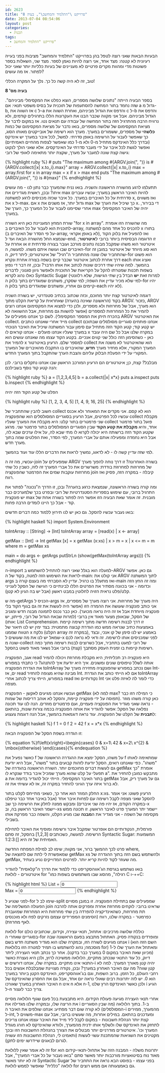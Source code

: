 ```yaml
---
id: 2623
title: "פרוייקט \"התלמיד והמחשב\", בעיה 8"
date: 2013-07-04 08:54:06
layout: post
categories: 
  - תכנות
tags: 
  - פרוייקט "התלמיד והמחשב"
---
```

הבעיות הבאות שאני רוצה לטפל בהן בפרוייקט "התלמיד והמחשב" מציבות בפני בעייה רעיונית לא קטנה: מצד אחד, אני רוצה להיות נאמן לספר. מצד שני, השאלות בספר פשוטות מדי ומהוות מקרים פרטיים לא מעניינים של בעיות כלליות יותר שאני יכול לפתור. אז מה עושים?

טוב, זה לא היה קשה כל כך. נלך על המקרה הכללי!

<strong>בעיה מס' 8</strong>

בספר הבעיה הייתה "נתונים שלושה מספרים, הוצא כפלט את המקסימלי מביניהם". שזה נחמד בתור המחשה להסתעפות של תוכנית על בסיס משפטי תנאי: אם a גדול מ-b, אז השווה את c ל-a והדפס את הגדול מביניהם, ואחרת השווה את c ל-b והדפס את הגדול מביניהם. אבל אני מקווה שכבר הבנו את העקרונות הללו בתרגילים קודמים, ולא נרוויח הרבה מהתרגיל הזה בתור המחשה של עבודה עם תנאים נטו. אז במקום לדבר על מציאת המקסימום של שלושה מספרים, בואו נדבר על מציאת המקסימום של כמות <strong>כלשהי</strong> של מספרים, ששמורים במערך. מערך הוא רשימה של אובייקטים מאותו הסוג, כך שאפשר לעבור על הרשימה באופן סדרתי. למשל, לכל איבר במערך יש אינדקס (ובדרך כלל האינדקס מתחיל מ-0 ולא מ-1 כמו שאפשר לצפות מהחיים האמיתיים) ואפשר לגשת לכל איבר על ידי מעבר סדרתי על האינדקסים. אלא שאני הולך לנקוט גישה קצת שונה למעבר על מערך, שקצת יותר מתאימה לאופי של רובי:

<div class="code-block">
{% highlight ruby %}
# puts "The maximum among #{ARGV.join(", ")} is #{ARGV.collect{|x| x.to_i}.max}"
array = ARGV.collect{|x| x.to_i}
max = array.first
for x in array
  max = x if x > max
end
puts "The maximum among #{ARGV.join(", ")} is #{max}"
{% endhighlight %}
</div>

תתעלמו לרגע מהשורה הראשונה והשניה. בואו נניח שהמערך כבר נתון לנו - מה עושים איתו? ובכן, ראשית מגדירים את max להיות האיבר הראשון במערך; עכשיו עוברים סדרתית על כל האיברים במערך. כל איבר שכזה מכניסים לרגע למשתנה x, ואז משווים את x ל-max. אם x גדול יותר, אז משנים את max כך שיכיל את הערך של x. די בבירור, אחרי שסיימנו לעבור על כל המערך כך, הערך של max יהיה של האיבר המקסימלי במערך.

שורת המחץ המעניינת כאן היא השורה "for x in array". מה שהשורה הזו אומרת לתוכנית הוא לעבור על כל האיברים ב-array, להכניס כל אחד מהם למשתנה x בתורו (על פי הסדר של האיברים ב-array, לא באופן אקראי), ואז להפעיל את בלוק הקוד שנמצא החל מהשורה הבאה ועד ל-end. זו הדוגמה הבסיסית ביותר ברובי ל<strong>איטרטור</strong>; איטרטור הוא משהו שמקבל מבנה נתונים מורכב ועובר בצורה סדרתית זו או אחרת על האיברים שבו ועושה איתם משהו. למעשה, ה-for הוא סוג מיוחד של איטרטור במובן זה שהתחביר שלו שונה מהתחביר ה"רגיל" של איטרטורים; ליתר דיוק, ה-for הוא פשוט דרך אחרת לכתוב איטרטור שכבר קיים בשפה בצורה אחרת ונקרא each ואציג אותו בהמשך. למה שיהיו שתי דרכים שונות לכתוב את אותו הדבר? ובכן, זה דבר די נפוץ בשפות תכנות שמטרתו להקל על הקריאות של התוכנית ולאפשר גיוון סגנוני; לדברים כאלו נהוג לקרוא Syntactic Sugar (למרות זאת <strong>יש</strong> הבדל בין שתי הגישות, שלא רלוונטי למי שלא מכיר עדיין את השפה; למי שסקרן, משתנים שמוגדרים בתוך בלוק ה-for יהיו קיימים גם אחריו, ומשתנים שמוגדרים בתוך בלוק ה-each לא יהיו).

דוגמה לאיטרטור קצת יותר מחוכם, וכזה שכתוב בכתיב סטנדרטי, יש בשורה השניה בקוד (הראשונה שאינה בהערה) שאחראית על קריאת הקלט מתוך ARGV. כזכור, ARGV הוא מערך, אבל של מחרוזות ולא מספרים, ולכן כדי למצוא את המקסימום אנחנו רוצים להמיר את כל המחרוזות למספרים (אפשר להשוות גם מחרוזות, אבל ההשוואה לא בהכרח תיתן את המספר המקסימלי). לשם כך אנחנו מפעילים על ARGV את האיטרטור collect. מייד אחרי שאנחנו כותבים collect אנחנו פותחים סוגריים מסולסלים שבתוכם יש קטע קוד; קטע הקוד הזה מתחיל עם סימון עבור המשתנה שיכיל את האיבר הנוכחי במערך שעליו אנחנו פועלים - אנחנו קוראים לו x במקרה שלנו אבל כל שם היה עובד כאן - כשהסימון הזה כולל שני קווים אנכיים. בקטע הקוד עצמו מה שאנחנו עושים הוא להמיר את x למספר שלם. הרעיון באיטרטור collect הוא שהאיטרטור לא משנה את המערך המקורי, אלא מחזיר מערך <strong>חדש</strong>, שהאיברים בו התקבלו מהאיברים של המערך המקורי על ידי הפעלת הבלוק עליהם והצבת הערך שהתקבל בתוך המערך החדש.

מבלבל? קצת, כן; איטרטורים הם הרעיון המורכב הראשון שבו אנחנו נתקלים ברובי. לכן הנה קטע קוד נוסף בשבילכם:

<div class="code-block">
{% highlight ruby %}
a = [1,2,3,4,5]
b = a.collect{|x| x*x}
puts a.inspect
puts b.inspect
{% endhighlight %}
</div>

הפלט של קטע הקוד הזה יהיה

<div class="code-block">
{% highlight ruby %}
[1, 2, 3, 4, 5]
[1, 4, 9, 16, 25]
{% endhighlight %}
</div>


חשוב להבין שהתחביר של collect הוא לא קסם. אני מקדים את המאוחר ולא אכנס עכשיו לכל הפרטים, אבל הרעיון בסוגריים המסולסלים הוא שהפונקציה collect מקבלת שני פרמטרים בתור קלט: היא מקבלת את המערך שעליו collect פועל בתור פרמטר אחד, והיא <strong>מקבלת את קטע הקוד</strong> שבין הסוגריים המסולסלים בתור פרמטר שני. מרגע שקטע הקוד הזה ברשותה היא יכולה לקרוא לו מתי שבא לה, על אילו ערכים שבא לה, אבל היא נחמדה ומפעילה אותם על אברי המערך, לפי הסדר, ואת הפלטים שמה בתוך מערך חדש.

למי שזה עדיין קשה לו - לא לדאוג, נמשיך לראות את הדברים הללו עוד ועוד בהמשך.

עכשיו, מה זה ה-join שמפעילים על ARGV בשורה האחרונה? זו דרך נוחה להפוך מערך של מחרוזות למחרוזת בודדת: משרשרים את כל אברי המערך זה לזה, כשבין כל שתי מחרוזות עוקבות שמים את הפרמטר שהפונקציה join קיבלה - במקרה הזה, פסיק ואז רווח.

ומה קורה בשורה הראשונה, שנמצאת כרגע בהערה? ובכן, זו הדרך ה"נכונה" לפתור את התרגיל ברובי, עם שימוש בספריות הסטנדרטיות של רובי ובפרט בכך שלמערכים כבר יש פונקצית max מובנית. זה אומר שאת הבעיה הזו אפשר היה לפתור בשורה אחת של קוד - אבל כך היינו לומדים הרבה פחות.

בואו נעבור עכשיו להסקל. גם כאן יש לנו תירוץ ללמוד כמה דברים חדשים:

<div class="code-block">
{% highlight haskell %}
import System.Environment

toIntArray :: [String] -> [Int]
toIntArray array = [read(x) | x <- array]

getMax :: [Int] -> Int
getMax [x] 	= x
getMax (x:xs)
  | x > m  	= x
  | x <= m 	= m
  where m = getMax xs

main = do
  args <- getArgs
  putStrLn (show(getMax(toIntArray args)))
{% endhighlight %}
</div>

ה-import למעלה הוא בגלל שאני רוצה להתחיל להשתמש ב-ARGV גם כאן. אפשר לראות את השימוש הזה למטה, בקוד של ה-main: אני קולט את ARGV לתוך המשתנה args ואז מתעלל בו כרגיל. עדיין לא הסברתי מה בעצם קורה ב-main ומה זה החץ הזה וכדומה - אני בכוונה מסתיר את הפרטים הללו לבינתיים כי הגישה של הסקל לענייני קלט/פלט נראית הזויה לחלוטין במבט ראשון (אבל יש בה הגיון לא קטן).

מה ש-getArgs הכניס ל-args היה מערך של מחרוזות. אני רוצה מערך של מספרים, אז אני כותב פונקציה שעושה את ההמרה הזו (אפשר היה לעשות את זה גם בגוף הקוד בלי פונקציה מיוחדת אבל אז זה היה נראה מכוער). כאן כבר נכנס לתמונה מבנה חדש ומגניב של הסקל, שבאופן מצער מאוד אין ברובי (למרות שבאח הגדול של רובי, פייתון, יש אותו): List Comprehension. זו דרך לבנות רשימה חדשה מתוך רשימה קיימת באמצעות כתיב שנראה ממש כמו הגדרת קבוצה מתמטית: בצד ימין יש לנו תיאור של הטווח שממנו x נלקח (הקלט array במקרה זה), באמצע יש לנו סימן של קו אנכי, ובצד שמאל יש לנו את מה שעושים ל-x לפני שמכניסים אותו לרשימה. זה ודאי לא נראה לכם שונה מ-collect של רובי למעט בתחביר, אבל כשרוצים לבנות רשימה מתוך כמה רשימות קיימות בו זמנית העסק מסתבך (קצת) ברובי אבל נשאר מאוד פשוט בהסקל.

אגב, הפונקציה read היא פונקציה רב תכליתית; היא מקבלת מחרוזת ויכולה להמיר אותה לשלל טיפוסים שונים ומשונים. איך היא יודעת איך להתנהג? כי כתבתי במפורש את הגדרת הפונקציה toIntArray ושם נכתב במפורש שהפונקציה מחזירה מערך של Int-ים, אז read מבינה שהיא מצופה להחזיר Int. אם לא הייתי כותב את הגדרת toIntArray במפורש, הייתי צריך לכתוב אחרי read נקודותיים ואז Int כדי לומר לה לאיזה פלט אני מצפה.

ועכשיו אנחנו מגיעים לאקשן - הפונקציה getMax (למה לא max? כי המילה הזו כבר תפוסה על ידי פונקציה קיימת, והסקל לא אוהב דריסות של שמות). כאן קורה משהו מוזר - נראה שאני מגדיר את הפונקציה פעמיים, ועם פרמטרים מוזרים. הנה לנו עוד תכונה נפלאה של הסקל: אפשר להגדיר את אותה הפונקציה בכמה צורות שונות, בהתאם ל<strong>תבנית</strong> של הקלט של הפונקציה. עוד נראה דוגמאות בהמשך, אבל הנה דוגמת צעצוע:

<div class="code-block">
{% highlight haskell %}
f 1 = 0
f 2 = 42
f x = x*x
{% endhighlight %}
</div>

זו הגדרה בשפת הסקל של הפונקציה הבאה:

{% equation %}f\left(x\right)=\begin{cases} 0 & x=1\\ 42 & x=2\\ x^{2} & \mbox{otherwise} \end{cases}{% endequation %}

כאשר נפעיל את f על משהו, הסקל ימצא את ההגדרה הראשונה של f שמתאימה לאותו "משהו". כפי שאנחנו רואים, הסקל יודעת לזהות קבועים בתור "משהו", אבל היא יודעת גם לעשות דברים מחוכמים יותר. השורה הראשונה בהגדרה של getMax אומרת "כך תפעלי על קלט שהוא מערך שמכיל איבר בודד שנקרא לו a". מתבקש כמובן להחזיר את a בתור האיבר המקסימלי. הייתי יכול להגדיר בדומה את getMax גם על מערך ריק, אבל לא ברור איזה ערך הגיוני להחזיר במקרה זה, אז לא עשיתי את זה.

החלק המוזר הוא אחר כך, כשאני מתייחס לקלט בתור x:xs. הרעיון פשוט: אני אומר להסקל שאני מצפה לקבל רשימה עם לפחות איבר אחד (אבל באיבר אחד כבר טיפלנו במקרה הקודם, אז יהיו פה שני איברים) ומבקש ממנה לחלק את הרשימה כך שב-x יישמר האיבר הראשון בה, וב-xs יישמר יתר המערך פרט לאיבר הראשון. זו תכונה ממש מקסימה של השפה - אני מגדיר את ה<strong>מבנה</strong> שבו מגיע הקלט, והשפה כבר מפרקת אותו בשבילי.

פורמלית, הנקודותיים הם אופרטור שמקבל איבר ורשימה ומוסיף את האיבר לתחילת הרשימה. למעשה, כשכותבים [1,2,3] בהסקל, זה סתם Syntactic Sugar: המשמעות האמיתית של זה היא []:1:2:3.

פרט לכך ההמשך ברור, אני מקווה; שימו לב למילת המפתח החדשה where, שמאפשרת לי לתת שם לתוצאה של getMax xs ולהשתמש בשם הזה בתוך ההגדרה של getMax, מה שעוזר לקוד להיות קריא יותר. לפרטים המדוייקים נגיע בעתיד.

בואו נשתמש בגרסת הג'אווהסקריפט כדי ללמוד את הדרך ה"קלאסית" להגדיר איטרטורים - לולאת for "רגילה", מהסוג שבו משתמשים בשפות כמו C ו-++C:

<div class="code-block">
{% highlight html %}
<html>
<head>
<title>Targil 8</title>
</head>
<body>
  <script type="text/javascript">
    find_max = function(){
		var nums = document.getElementById("nums").value.split(" ");
		var max = parseInt(nums[0])
		for (var i = 1; i < nums.length; i++){
			var x = parseInt(nums[i]);
			max = (x > max)?(x):(max);
		}
		document.getElementById("max").value = max;
    }
  </script>
  List = <input type="textbox" id="nums" value = "0" onkeyup = "find_max()"/>
  <br />
  Max = <input type="textbox" id="max" value = "0"/>
</body>
</html>
{% endhighlight %}
</div>

לפני שנגיע ל-for שימו לב ל-split שמפעילים שם בתחילת הפונקציה. זו במובן מסויים הפעולה המשלימה של join שראינו ברובי: לוקחים מחרוזת אחרת ומפרקים אותה להרבה תת מחרוזות, כשהאינדיקציה להפרדה בין שתי מחרוזות היא המחרוזת שמועברת כפרמטר - במקרה שלנו, רווח (הסימנים המפרידים עצמם נזרקים לפח ולא מוכנסים לאף מחרוזת).

לולאת for כוללת שלושה מרכיבים: אתחול, תנאי עצירה, וקידום, שכתובים כולם בסוגריים שאחרי ה-for ומופרדים בנקודה פסיק. האתחול מתבצע בפעם הראשונה שבה אנחנו מגיעים לשורה הזו, ובמקרה שלנו הוא מגדיר משתנה חדש בשם i (השם הזה הוא מוסכמה; נהוג להשתמש בו תמיד למטרה הזו בלולאות for) ומאתחל את הערך שלו ל-1 (מכיוון שאת האיבר במקום 0 במערך כבר בדקנו). אחר כך נכתב תנאי העצירה; ליתר דיוק, כל עוד התנאי שנכתב מתקיים, הלולאה ממשיכה לרוץ, ולכן היא נעצרת כאשר התנאי אינו מתקיים. במקרה שלו, אנחנו דורשים ש-i יהיה קטן מאורך המערך. למה לא קטן שווה? מה עם האיבר האחרון במערך? ובכן, נקודה מצויינת שמבלבלת אנשים בכל רחבי העולם, כל הזמן. ברוב השפות, וגם בג'אווהסקריפט, האינדקס הקטן ביותר במערך הוא 0. יש לזה יתרונות רבים שאולי נראה יום אחד, אבל גם את החסרון שהאינדקס של האיבר האחרון במערך שאורכו n אינו n אלא n-1, ולכן כאשר האינדקס הרץ שלנו i הגיע ל-n צריך כבר לעצור.

אחרי תנאי העצירה מגיעה פעולת הקידום. היא מתבצעת בכל פעם שגוף הלולאה מסיים את הריצה שלו, ובמקרה שלנו מגדילה את i ב-1. בתוך הלולאה (מה שבין הסוגריים המסולסלים) לא קורה שום דבר מפתיע: אנחנו שולפים את האיבר ה-i מהמערך, ממירים ל-int, משווים ל-max ומעדכנים בהתאם. במילים אחרות, מה שעשינו ברובי, אבל עם קצת יותר הנהלת חשבונות - במקום לקבל ליד מייד את האיבר עצמו אנחנו צריכים לתחזק את האינדקס שלו ולשלוף אותו ידנית מהמערך, ולוודא שהאינדקס לא חורג מגודל המערך וכו'. איטרטורים מודרניים יותר מבטלים את הצורך בהנהלת החשבונות הזו ובכך מקטינים את השגיאות שהמתכנת עשוי לעשות (ותאמינו לי, הנהלת החשבונות הזו עשויה לגרום לבאגים שיידרשו ימים לתקן).

זה לא אומר שאין ללולאת for יתרונות משלה - המבנה הזה של אתחול-תנאי-קידום הוא מאוד נוח בסיטואציות מורכבות יותר מאשר סתם "בואו נעבור על כל אברי המערך", אבל זה לא יותר מאשר Syntactic Sugar בפני עצמו - בפוסט הבא נראה את התחביר של לולאה "כללית" שאפשר לממש לולאת for גם באמצעותה אם ממש רוצים.
